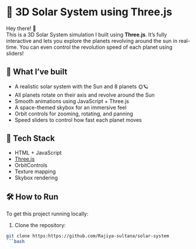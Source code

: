 # 🌌 3D Solar System using Three.js

Hey there! 👋  
This is a 3D Solar System simulation I built using **Three.js**. It’s fully interactive and lets you explore the planets revolving around the sun in real-time. You can even control the revolution speed of each planet using sliders!

## 🚀 What I’ve built

- A realistic solar system with the Sun and 8 planets 🌞🪐
- All planets rotate on their axis and revolve around the Sun
- Smooth animations using JavaScript + Three.js
- A space-themed skybox for an immersive feel
- Orbit controls for zooming, rotating, and panning
- Speed sliders to control how fast each planet moves

## 🧠 Tech Stack

- HTML + JavaScript
- [Three.js](https://threejs.org/)
- OrbitControls
- Texture mapping
- Skybox rendering

## 🛠️ How to Run

To get this project running locally:

1. Clone the repository:

```bash
git clone https:https://github.com/Rajiya-sultana/solar-system
```bash

